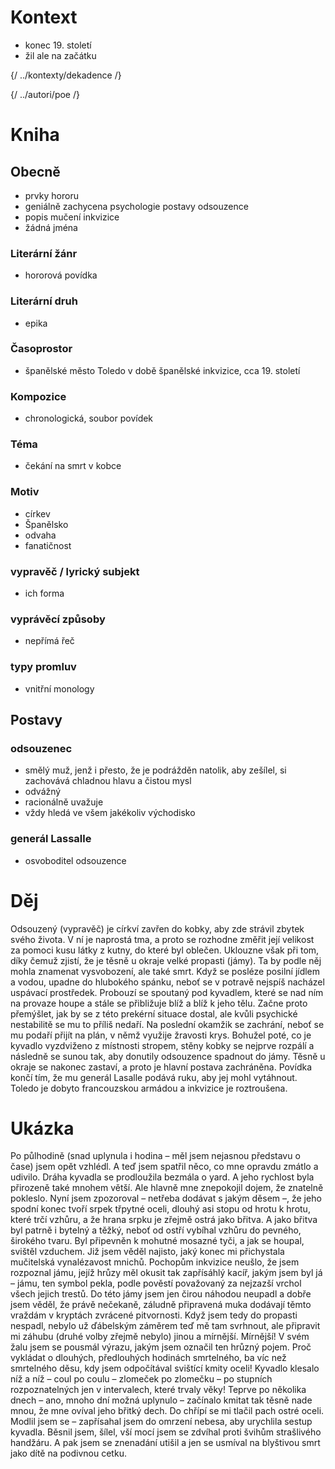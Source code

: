 # Kontext
* konec 19. století
* žil ale na začátku

{/ ../kontexty/dekadence /}

{/ ../autori/poe /}

# Kniha
## Obecně
* prvky hororu
* geniálně zachycena psychologie postavy odsouzence
* popis mučení inkvizice
* žádná jména

### Literární žánr
* hororová povídka 

### Literární druh
* epika

### Časoprostor
* španělské město Toledo v době španělské inkvizice, cca 19. století

### Kompozice
* chronologická, soubor povídek

### Téma
* čekání na smrt v kobce

### Motiv
* církev
* Španělsko
* odvaha
* fanatičnost

### vypravěč / lyrický subjekt
* ich forma

### vyprávěcí způsoby
* nepřímá řeč

### typy promluv
* vnitřní monology

## Postavy
### odsouzenec
* smělý muž, jenž i přesto, že je podrážděn natolik, aby zešílel, si zachovává chladnou hlavu a čistou mysl
* odvážný
* racionálně uvažuje
* vždy hledá ve všem jakékoliv východisko

### generál Lassalle
* osvoboditel odsouzence

# Děj
Odsouzený (vypravěč) je církví zavřen do kobky, aby zde strávil zbytek svého života. V ní je naprostá tma, a proto se rozhodne změřit její velikost za pomoci kusu látky z kutny, do které byl oblečen. Uklouzne však při tom, díky čemuž zjistí, že je těsně u okraje velké propasti (jámy). Ta by podle něj mohla znamenat vysvobození, ale také smrt. Když se posléze posilní jídlem a vodou, upadne do hlubokého spánku, neboť se v potravě nejspíš nacházel uspávací prostředek. Probouzí se spoutaný pod kyvadlem, které se nad ním na provaze houpe a stále se přibližuje blíž a blíž k jeho tělu. Začne proto přemýšlet, jak by se z této prekérní situace dostal, ale kvůli psychické nestabilitě se mu to příliš nedaří. Na poslední okamžik se zachrání, neboť se mu podaří přijít na plán, v němž využije žravosti krys. Bohužel poté, co je kyvadlo vyzdviženo z místnosti stropem, stěny kobky se nejprve rozpálí a následně se sunou tak, aby donutily odsouzence spadnout do jámy. Těsně u okraje se nakonec zastaví, a proto je hlavní postava zachráněna. Povídka končí tím, že mu generál Lasalle podává ruku, aby jej mohl vytáhnout. Toledo je dobyto francouzskou armádou a inkvizice je roztroušena.

# Ukázka
Po půlhodině (snad uplynula i hodina – měl jsem nejasnou představu o čase) jsem
opět vzhlédl. A teď jsem spatřil něco, co mne opravdu zmátlo a udivilo. Dráha
kyvadla se prodloužila bezmála o yard. A jeho rychlost byla přirozeně také mnohem
větší. Ale hlavně mne znepokojil dojem, že znatelně pokleslo. Nyní jsem zpozoroval –
netřeba dodávat s jakým děsem –, že jeho spodní konec tvoří srpek třpytné oceli,
dlouhý asi stopu od hrotu k hrotu, které trčí vzhůru, a že hrana srpku je zřejmě ostrá
jako břitva. A jako břitva byl patrně i bytelný a těžký, neboť od ostří vybíhal vzhůru
do pevného, širokého tvaru. Byl připevněn k mohutné mosazné tyči, a jak se houpal,
svištěl vzduchem.
Již jsem věděl najisto, jaký konec mi přichystala mučitelská vynalézavost mnichů.
Pochopům inkvizice neušlo, že jsem rozpoznal jámu, jejíž hrůzy měl okusit tak
zapřísáhlý kacíř, jakým jsem byl já – jámu, ten symbol pekla, podle pověstí
považovaný za nejzazší vrchol všech jejich trestů. Do této jámy jsem jen čirou
náhodou neupadl a dobře jsem věděl, že právě nečekaně, záludně připravená muka
dodávají těmto vraždám v kryptách zvrácené pitvornosti. Když jsem tedy do propasti
nespadl, nebylo už ďábelským záměrem teď mě tam svrhnout, ale připravit mi záhubu
(druhé volby zřejmě nebylo) jinou a mírnější. Mírnější! V svém žalu jsem se pousmál
výrazu, jakým jsem označil ten hrůzný pojem.
Proč vykládat o dlouhých, předlouhých hodinách smrtelného, ba víc než smrtelného
děsu, kdy jsem odpočítával svištící kmity oceli! Kyvadlo klesalo níž a níž – coul po
coulu – zlomeček po zlomečku – po stupních rozpoznatelných jen v intervalech, které
trvaly věky! Teprve po několika dnech – ano, mnoho dní možná uplynulo – začínalo
kmitat tak těsně nade mnou, že mne ovíval jeho břitký dech. Do chřípí se mi tlačil
pach ostré oceli. Modlil jsem se – zapřísahal jsem do omrzení nebesa, aby urychlila
sestup kyvadla. Běsnil jsem, šílel, vší mocí jsem se zdvíhal proti švihům strašlivého
handžáru. A pak jsem se znenadání utišil a jen se usmíval na blyštivou smrt jako dítě
na podivnou cetku.
